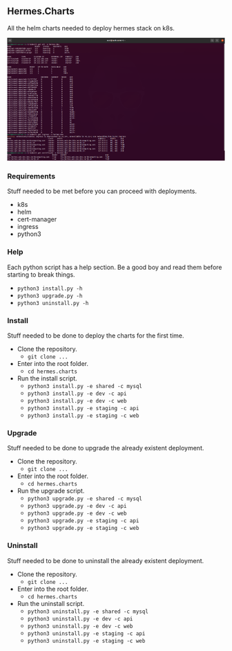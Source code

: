 ## Hermes.Charts
All the helm charts needed to deploy hermes stack on k8s.

![index](./doc/index.png)

### Requirements
Stuff needed to be met before you can proceed with deployments.

- k8s
- helm
- cert-manager
- ingress
- python3

### Help
Each python script has a help section. Be a good boy and read 
them before starting to break things.

- `python3 install.py -h`
- `python3 upgrade.py -h`
- `python3 uninstall.py -h`

### Install
Stuff needed to be done to deploy the charts for the first time.

- Clone the repository.
    - `git clone ...`
- Enter into the root folder.
    - `cd hermes.charts`
- Run the install script.
    - `python3 install.py -e shared -c mysql`
    - `python3 install.py -e dev -c api`
    - `python3 install.py -e dev -c web`
    - `python3 install.py -e staging -c api`
    - `python3 install.py -e staging -c web`

### Upgrade
Stuff needed to be done to upgrade the already existent deployment.

- Clone the repository.
    - `git clone ...`
- Enter into the root folder.
    - `cd hermes.charts`
- Run the upgrade script.
    - `python3 upgrade.py -e shared -c mysql`
    - `python3 upgrade.py -e dev -c api`
    - `python3 upgrade.py -e dev -c web`
    - `python3 upgrade.py -e staging -c api`
    - `python3 upgrade.py -e staging -c web`

### Uninstall
Stuff needed to be done to uninstall the already existent deployment.

- Clone the repository.
    - `git clone ...`
- Enter into the root folder.
    - `cd hermes.charts`
- Run the uninstall script.
    - `python3 uninstall.py -e shared -c mysql`
    - `python3 uninstall.py -e dev -c api`
    - `python3 uninstall.py -e dev -c web`
    - `python3 uninstall.py -e staging -c api`
    - `python3 uninstall.py -e staging -c web`
